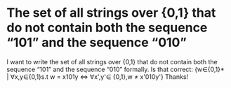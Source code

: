 
# The set of all strings over {0,1} that do not contain both the sequence “101” and the sequence “010”

I want to write the set of all strings over {0,1} that do not contain both the sequence “101” and the sequence “010” formally.
Is that correct:
{w∈{0,1}* | ∀x,y∈{0,1}s.t w = x101y ⇔ ∀x',y'∈ {0,1},w ≠ x'010y'}
Thanks!

        